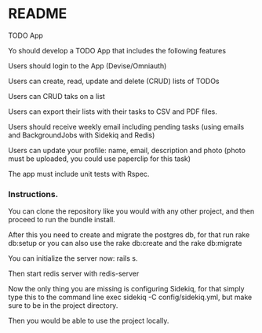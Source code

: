 # README

TODO App

Yo should develop a TODO App that includes the following features

Users should login to the App (Devise/Omniauth)

Users can create, read, update and delete (CRUD) lists of TODOs

Users can CRUD taks on a list

Users can export their lists with their tasks to CSV and PDF files.

Users should receive weekly email including pending tasks (using emails and
BackgroundJobs with Sidekiq and Redis)

Users can update your profile: name, email, description and photo (photo must be 
uploaded, you could use paperclip for this task)

The app must include unit tests with Rspec.


### Instructions.

You can clone the repository like you would with any other project, and then proceed to run the bundle install. 

After this you need to create and migrate the postgres db, for that run rake db:setup or you can also use the rake db:create and the rake db:migrate

You can initialize the server now: rails s.

Then start redis server with redis-server

Now the only thing you are missing is configuring Sidekiq, for that simply type this to the command line exec sidekiq -C config/sidekiq.yml, but make sure to be in the project directory.

Then you would be able to use the project locally.


